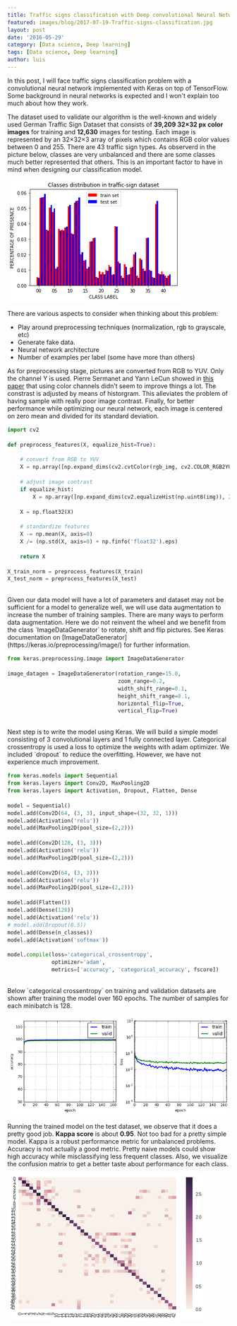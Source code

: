 ```yaml
---
title: Traffic signs classification with Deep convolutional Neural Networks
featured: images/blog/2017-07-19-Traffic-signs-classification.jpg
layout: post
date: '2016-05-29'
category: [Data science, Deep learning]
tags: [Data science, Deep learning]
author: luis
---
```


In this post, I will face traffic signs classification problem with a convolutional neural network implemented with Keras on top of TensorFlow. Some background in neural networks is expected and I won't explain too much about how they work.

The dataset used to validate our algorithm is the well-known and widely used German Traffic Sign Dataset that consists of **39,209 32×32 px color images** for training and **12,630** images for testing. Each image is represented by an 32×32×3 array of pixels which contains RGB color values between 0 and 255. There are 43 traffic sign types. As observerd in the picture below, classes are very unbalanced and there are some classes much better represented that others. This is an important factor to have in mind when designing our classification model.

![alt text](/assets/images/blog/class_balancing.png "Class balancing")

There are various aspects to consider when thinking about this problem:

* Play around preprocessing techniques (normalization, rgb to grayscale, etc)
* Generate fake data.
* Neural network architecture
* Number of examples per label (some have more than others)

As for preprocessing stage, pictures are converted from RGB to YUV. Only the channel Y is used. Pierre Sermanet and Yann LeCun showed in [this paper](http://yann.lecun.com/exdb/publis/pdf/sermanet-ijcnn-11.pdf) that using color channels didn’t seem to improve things a lot. The constrast is adjusted by means of historgram. This alleviates the problem of having sample with really poor image contrast. Finally, for better performance while optimizing our neural network, each image is centered on zero mean and divided for its standard deviation.

```python
import cv2

def preprocess_features(X, equalize_hist=True):

    # convert from RGB to YUV
    X = np.array([np.expand_dims(cv2.cvtColor(rgb_img, cv2.COLOR_RGB2YUV)[:, :, 0], 2) for rgb_img in X])

    # adjust image contrast
    if equalize_hist:
        X = np.array([np.expand_dims(cv2.equalizeHist(np.uint8(img)), 2) for img in X])

    X = np.float32(X)

    # standardize features
    X -= np.mean(X, axis=0)
    X /= (np.std(X, axis=0) + np.finfo('float32').eps)

    return X

X_train_norm = preprocess_features(X_train)
X_test_norm = preprocess_features(X_test)
```
<br>
Given our data model will have a lot of parameters and dataset may not be sufficient for a model to generalize well, we will use data augmentation to increase the number of training samples. There are many ways to perform data augmentation. Here we do not reinvent the wheel and we benefit from the class `ImageDataGenerator` to rotate, shift and flip pictures. See Keras documentation on [ImageDataGenerator](https://keras.io/preprocessing/image/) for further information.

```python
from keras.preprocessing.image import ImageDataGenerator

image_datagen = ImageDataGenerator(rotation_range=15.0,
                                   zoom_range=0.2,
                                   width_shift_range=0.1,
                                   height_shift_range=0.1,
                                   horizontal_flip=True,
                                   vertical_flip=True)
```
<br>
Next step is to write the model using Keras. We will build a simple model consisting of 3 convolutional layers and 1 fully connected layer. Categorical crossentropy is used a loss to optimize the weights with adam optimizer. We included `dropout` to reduce the overfitting. However, we have not experience much improvement.

```python
from keras.models import Sequential
from keras.layers import Conv2D, MaxPooling2D
from keras.layers import Activation, Dropout, Flatten, Dense

model = Sequential()
model.add(Conv2D(64, (3, 3), input_shape=(32, 32, 1)))
model.add(Activation('relu'))
model.add(MaxPooling2D(pool_size=(2,2)))

model.add(Conv2D(128, (3, 3)))
model.add(Activation('relu'))
model.add(MaxPooling2D(pool_size=(2,2)))

model.add(Conv2D(64, (3, 3)))
model.add(Activation('relu'))
model.add(MaxPooling2D(pool_size=(2,2)))

model.add(Flatten())
model.add(Dense(128))
model.add(Activation('relu'))
# model.add(Dropout(0.5))
model.add(Dense(n_classes))
model.add(Activation('softmax'))

model.compile(loss='categorical_crossentropy',
              optimizer='adam',
              metrics=['accuracy', 'categorical_accuracy', fscore])
```
<br>
Below `categorical crossentropy` on training and validation datasets are shown after training the model over 160 epochs. The number of samples for each minibatch is 128.

![alt text](/assets/images/blog/training-validation.png "Training performance")

Running the trained model on the test dataset, we observe that it does a pretty good job. **Kappa score** is about **0.95**. Not too bad for a pretty simple model. Kappa is a robust performance metric for unbalanced problems. Accuracy is not actually a good metric. Pretty naive models could show high accuracy while misclassifying less frequent classes. Also, we visualize the confusion matrix to get a better taste about performance for each class.

![alt text](/assets/images/blog/confusion_matrix.png "Confusion matrix")
